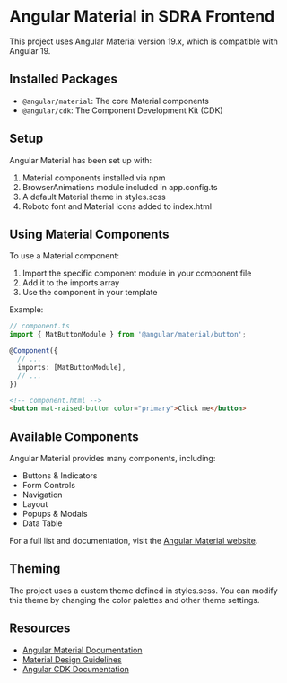 # Angular Material in SDRA Frontend

This project uses Angular Material version 19.x, which is compatible with Angular 19.

## Installed Packages

- `@angular/material`: The core Material components
- `@angular/cdk`: The Component Development Kit (CDK)

## Setup

Angular Material has been set up with:

1. Material components installed via npm
2. BrowserAnimations module included in app.config.ts
3. A default Material theme in styles.scss
4. Roboto font and Material icons added to index.html

## Using Material Components

To use a Material component:

1. Import the specific component module in your component file
2. Add it to the imports array
3. Use the component in your template

Example:

```typescript
// component.ts
import { MatButtonModule } from '@angular/material/button';

@Component({
  // ...
  imports: [MatButtonModule],
  // ...
})
```

```html
<!-- component.html -->
<button mat-raised-button color="primary">Click me</button>
```

## Available Components

Angular Material provides many components, including:

- Buttons & Indicators
- Form Controls
- Navigation
- Layout
- Popups & Modals
- Data Table

For a full list and documentation, visit the [Angular Material website](https://material.angular.io/components/categories).

## Theming

The project uses a custom theme defined in styles.scss. You can modify this theme by changing the color palettes and other theme settings.

## Resources

- [Angular Material Documentation](https://material.angular.io/)
- [Material Design Guidelines](https://material.io/design)
- [Angular CDK Documentation](https://material.angular.io/cdk/categories)
